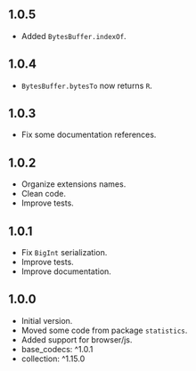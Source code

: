 ## 1.0.5

- Added `BytesBuffer.indexOf`.

## 1.0.4

- `BytesBuffer.bytesTo` now returns `R`.

## 1.0.3

- Fix some documentation references.

## 1.0.2

- Organize extensions names.
- Clean code.
- Improve tests.

## 1.0.1

- Fix `BigInt` serialization.
- Improve tests.
- Improve documentation.

## 1.0.0

- Initial version.
- Moved some code from package `statistics`.
- Added support for browser/js.
- base_codecs: ^1.0.1
- collection: ^1.15.0
